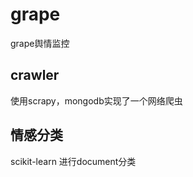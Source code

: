 # grape
grape舆情监控

crawler 
-------
使用scrapy，mongodb实现了一个网络爬虫

情感分类
--------
scikit-learn 进行document分类
